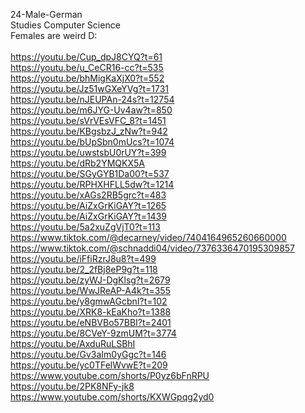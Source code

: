 24-Male-German                       <br/>
Studies Computer Science             <br/>
Females are weird D:                 <br/>
                                     <br/>
https://youtu.be/Cup_dpJ8CYQ?t=61    <br/>
https://youtu.be/u_CeCR16-cc?t=535   <br/>
https://youtu.be/bhMigKaXjX0?t=552   <br/>
https://youtu.be/Jz51wGXeYVg?t=1731  <br/>
https://youtu.be/nJEUPAn-24s?t=12754 <br/>
https://youtu.be/m6JYG-Uv4aw?t=850   <br/>
https://youtu.be/sVrVEsVFC_8?t=1451  <br/>
https://youtu.be/KBgsbzJ_zNw?t=942   <br/>
https://youtu.be/bUpSbn0mUcs?t=1074  <br/>
https://youtu.be/uwstsbU0rUY?t=399   <br/>
https://youtu.be/dRb2YMQKX5A         <br/>
https://youtu.be/SGyGYB1Da00?t=537   <br/>
https://youtu.be/RPHXHFLL5dw?t=1214  <br/>
https://youtu.be/xAGs2RB5grc?t=483   <br/>
https://youtu.be/AiZxGrKiGAY?t=1265  <br/>
https://youtu.be/AiZxGrKiGAY?t=1439  <br/>
https://youtu.be/5a2xuZgVjT0?t=113   <br/>
https://www.tiktok.com/@decarney/video/7404164965260660000 <br/>
https://www.tiktok.com/@schnaddi04/video/7376336470195309857 <br/>
https://youtu.be/iFfiRzrJ8u8?t=499   <br/>
https://youtu.be/2_2fBj8eP9g?t=118   <br/>
https://youtu.be/zyWJ-DgKlsg?t=2679  <br/>
https://youtu.be/WwJReAP-A4k?t=355   <br/>
https://youtu.be/y8gmwAGcbnI?t=102   <br/>
https://youtu.be/XRK8-kEaKho?t=1388  <br/>
https://youtu.be/eNBVBo57BBI?t=2401  <br/>
https://youtu.be/8CVeY-9zmUM?t=3774  <br/>
https://youtu.be/AxduRuLSBhI         <br/>
https://youtu.be/Gv3aIm0yGgc?t=146   <br/>
https://youtu.be/yc0TFelWvwE?t=209   <br/>
https://www.youtube.com/shorts/P0yz6bFnRPU <br/>
https://youtu.be/2PK8NFy-jk8         <br/>
https://www.youtube.com/shorts/KXWGpqg2yd0 <br/>
